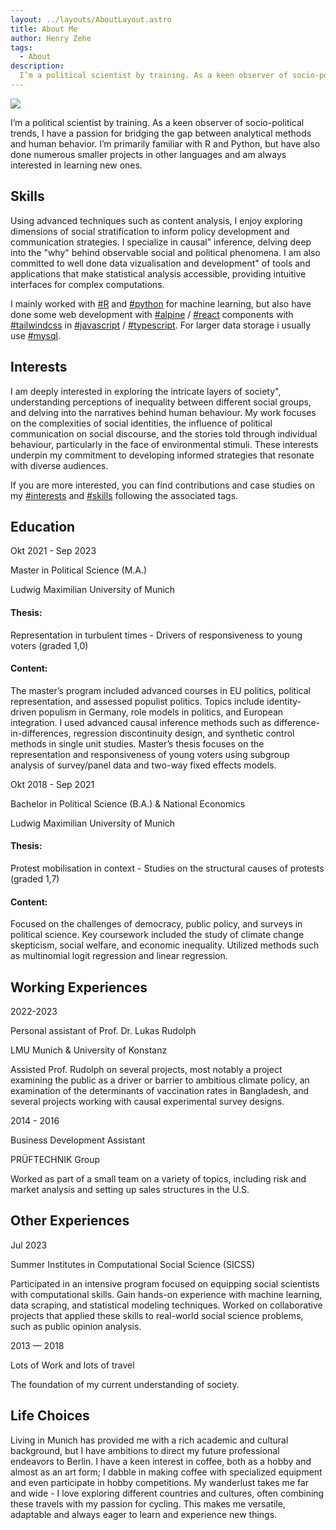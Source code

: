 ```yaml
---
layout: ../layouts/AboutLayout.astro
title: About Me
author: Henry Zehe
tags:
  - About
description:
  I’m a political scientist by training. As a keen observer of socio-political trends, I have a passion for bridging the gap between analytical methods and human behavior. I’m primarily familiar with R and Python, but have also done numerous smaller projects in other languages and am always interested in learning new ones.
---
```

<div class="flex flex-col sm:flex-row place-content-center p-0">
  <div class="flex p-2 w-[40vw]">
    <img src="/assets/author2.jpg" class="rounded-2xl ">
  </div>
  <div class="flex p-4 w-[60vw]">
    <p>I’m a political scientist by training. As a keen observer of socio-political trends, I have a passion for bridging the gap between analytical methods and human behavior. I’m primarily familiar with R and Python, but have also done numerous smaller projects in other languages and am always interested in learning new ones.</p>
  </div>
</div>

## Skills

Using advanced techniques such as content analysis, I enjoy exploring dimensions of social stratification to inform policy development and communication strategies. I specialize in causal" inference, delving deep into the "why" behind observable social and political phenomena. I am also committed to well done data vizualisation and development" of tools and applications that make statistical analysis accessible, providing intuitive interfaces for complex computations.

I mainly worked with [#R](/tags/r "R") and [#python](/tags/python "Python") for machine learning, but also have done some web development with [#alpine](/tags/alpine "alpine") / [#react](/tags/react "react") components with [#tailwindcss](/tags/tailwindcss "tailwindcss") in [#javascript](/tags/javascript "javascript") / [#typescript](/tags/typescript "typescript"). For larger data storage i usually use [#mysql](/tags/mysql "mysql").

## Interests

I am deeply interested in exploring the intricate layers of society", understanding perceptions of inequality between different social groups, and delving into the narratives behind human behaviour. My work focuses on the complexities of social identities, the influence of political communication on social discourse, and the stories told through individual behaviour, particularly in the face of environmental stimuli. These interests underpin my commitment to developing informed strategies that resonate with diverse audiences.

If you are more interested, you can find contributions and case studies on my [#interests](/tags/interests "interests") and [#skills](/tags/skills "skills") following the associated tags.

<div class="flex flex-col md:flex-row">
    <h2 class="flex-none w-full text-xl md:text-2xl">Education</h2>
    <div class="flex-grow">
        <div class="flex p-1.5 text-sm">
            <div class="w-1/3 font-bold">Okt 2021 - Sep 2023</div>
            <div class="w-2/3">
                <p class="m-0 text-md font-bold ">Master in Political Science (M.A.)</p>
                <p class="m-0 italic">Ludwig Maximilian University of Munich</p>
                <h4 class="">Thesis:</h4>
                <p class="">Representation in turbulent times - Drivers of responsiveness to young voters (graded 1,0)</p>
                <h4 class="">Content:</h4>
                <p class="">The master’s program included advanced courses in EU politics, political representation, and assessed populist politics. Topics include identity-driven populism in Germany, role models in politics, and European integration. I used advanced causal inference methods such as difference-in-differences, regression discontinuity design, and synthetic control methods in single unit studies. Master’s thesis focuses on the representation and responsiveness of young voters using subgroup analysis of survey/panel data and two-way fixed effects models.</p>
            </div>
        </div>
        <div class="flex p-1.5 text-sm">
            <div class="w-1/3 font-bold">Okt 2018 - Sep 2021</div>
            <div class="w-2/3">
                <p class="m-0 text-md font-bold ">Bachelor in Political Science (B.A.) & National Economics</p>
                <p class="m-0 italic">Ludwig Maximilian University of Munich</p>
                <h4 class="">Thesis:</h4>
                <p class="">Protest mobilisation in context - Studies on the structural causes of protests (graded 1,7)</p>
                <h4 class="">Content:</h4>
                <p class="">Focused on the challenges of democracy, public policy, and surveys in political science. Key coursework included the study of climate change skepticism, social welfare, and economic inequality. Utilized methods such as multinomial logit regression and linear regression.</p>
            </div>
        </div>
    </div>
</div>

<div class="flex flex-col md:flex-row">
    <h2 class="flex-none w-full text-xl md:text-2xl">Working Experiences</h2>
    <div class="flex-grow">
        <div class="flex p-1.5 text-sm">
            <div class="w-1/3 font-bold">2022-2023</div>
            <div class="w-2/3">
                <p class="m-0 text-md font-bold ">Personal assistant of Prof. Dr. Lukas Rudolph</p>
                <p class="m-0 italic">LMU Munich & University of Konstanz</p>
                <p class="">Assisted Prof. Rudolph on several projects, most notably a project examining the public as a driver or barrier to ambitious climate policy, an examination of the determinants of vaccination rates in Bangladesh, and several projects working with causal experimental survey designs.</p>
            </div>
        </div>
        <div class="flex p-1.5 text-sm">
            <div class="w-1/3 font-bold">2014 - 2016</div>
            <div class="w-2/3">
                <p class="m-0 text-md font-bold">Business Development Assistant</p>
                <p class="m-0 italic">PRÜFTECHNIK Group</p>
                <p class="">Worked as part of a small team on a variety of topics, including risk and market analysis and setting up sales structures in the U.S.</p>
            </div>
        </div>
    </div>
</div>

<div class="flex flex-col md:flex-row">
    <h2 class="flex-none w-full text-xl md:text-2xl">Other Experiences</h2>
    <div class="flex-grow">
        <div class="flex p-1.5 text-sm">
            <div class="w-1/3 font-bold">Jul 2023</div>
            <div class="w-2/3">
                <p class="m-0 text-md font-bold ">Summer Institutes in Computational Social Science (SICSS)</p>
                <p class="">Participated in an intensive program focused on equipping social scientists with computational skills. Gain hands-on experience with machine learning, data scraping, and statistical modeling techniques. Worked on collaborative projects that applied these skills to real-world social science problems, such as public opinion analysis.</p>
            </div>
        </div>
        <div class="flex p-1.5 text-sm">
            <div class="w-1/3 font-bold">2013 — 2018</div>
            <div class="w-2/3">
                <p class="m-0 text-md font-bold ">Lots of Work and lots of travel</p>
                <p class="">The foundation of my current understanding of society.</p>
            </div>
        </div>
    </div>
</div>

## Life Choices

Living in Munich has provided me with a rich academic and cultural background, but I have ambitions to direct my future professional endeavors to Berlin. I have a keen interest in coffee, both as a hobby and almost as an art form; I dabble in making coffee with specialized equipment and even participate in hobby competitions. My wanderlust takes me far and wide - I love exploring different countries and cultures, often combining these travels with my passion for cycling. This makes me versatile, adaptable and always eager to learn and experience new things.
